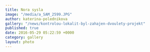 ```yaml
---
title: Nora sysla
image: "/media/a_SAM_2599.JPG"
author: katerina-polednikova
gallery: "/news/kontrolou-lokalit-byl-zahajen-dvoulety-projekt"
published: true
date: 2016-05-29 05:22:59 +0000
category: gallery
layout: photo
---
```

